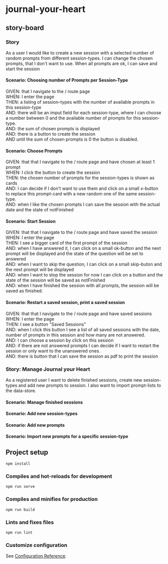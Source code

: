 # journal-your-heart

## story-board

### Story

As a user I would like to create a new session with a selected number of random prompts from different session-types. I can change the chosen prompts, that I don't want to use. When all prompts are ok, I can save and start the session

#### Scenario: Choosing number of Prompts per Session-Type

GIVEN: that I navigate to the / route page <br>
WHEN: I enter the page<br>
THEN: a listing of session-types with the number of available prompts in this session-type<br>
AND: there will be an imput field for each session-type, where I can choose a number between 0 and the available number of prompts for this session-type.<br>
AND: the sum of chosen prompts is displayed<br>
AND: there is a button to create the session<br>
AND until the sum of chosen prompts is 0 the button is disabled.

#### Scenario: Choose Prompts

GIVEN: that that I navigate to the / route page and have chosen at least 1 prompt<br>
WHEN: I click the button to create the session<br>
THEN: the chosen number of prompts for the session-types is shown as cards<br>
AND: I can decide if I don't want to use them and click on a small x-button to replace this prompt-card with a new random one of the same session-type.<br>
AND: when I like the chosen prompts I can save the session with the actual date and the state of notFinished

#### Scenario: Start Session

GIVEN: that that I navigate to the / route page and have saved the session<br>
WHEN: I enter the page<br>
THEN: I see a bigger card of the first prompt of the session<br>
AND: when I have answered it, I can click on a small ok-button and the next prompt will be displayed and the state of the question will be set to answered<br>
AND: when I want to skip the question, I can click on a small skip-buton and the next prompt will be displayed<br>
AND: when I want to stop the session for now I can click on a button and the state of the session will be saved as notFinished<br>
AND: when I have finished the session with all prompts, the session will be saved as finished.

#### Scenario: Restart a saved session, print a saved session

GIVEN: that that I navigate to the / route page and have saved sessions<br>
WHEN: I enter the page<br>
THEN: I see a button "Saved Sessions"<br>
AND: when I click this button I see a list of all saved sessions with the date, number of prompts in this session and how many are not answered.<br>
AND: I can choose a session by click on this session<br>
AND: if there are not answered prompts I can decide if I want to restart the session or only want to the unanswered ones.<br>
AND: there is button that I can save the session as pdf to print the session

### Story: Manage Journal your Heart

As a registered user I want to delete finished sessions, create new session-types and add new prompts to session. I also want to import prompt-lists to the data-store.

#### Scenario: Manage finished sessions

#### Scenario: Add new session-types

#### Scenario: Add new prompts

#### Scenario: Import new prompts for a specific session-type

## Project setup

```
npm install
```

### Compiles and hot-reloads for development

```
npm run serve
```

### Compiles and minifies for production

```
npm run build
```

### Lints and fixes files

```
npm run lint
```

### Customize configuration

See [Configuration Reference](https://cli.vuejs.org/config/).
